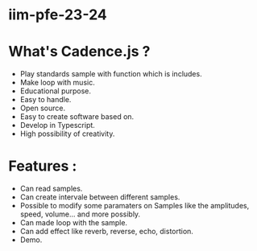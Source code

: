 # iim-pfe-23-24

# What's Cadence.js ?
- Play standards sample with function which is includes.
- Make loop with music.
- Educational purpose.
- Easy to handle.
- Open source.
- Easy to create software based on.
- Develop in Typescript.
- High possibility of creativity.

# Features :
- Can read samples.
- Can create intervale between different samples.
- Possible to modify some paramaters on Samples like the amplitudes, speed, volume... and more possibly.
- Can made loop with the sample.
- Can add effect like reverb, reverse, echo, distortion.
- Demo.
